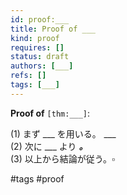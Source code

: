 ```yaml
---
id: proof:___
title: Proof of ___
kind: proof
requires: []
status: draft
authors: [___]
refs: []
tags: [___]
---
```


**Proof of** `[thm:___]`:

(1) まず ___ を用いる。$\,\,$___  
(2) 次に ___ より ___。$\,\,$___  
(3) 以上から結論が従う。$\square$

#tags #proof
